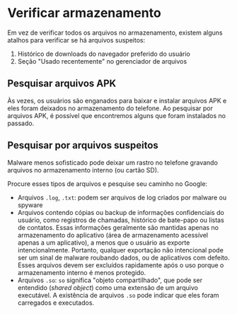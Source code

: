 # Verificar armazenamento

Em vez de verificar todos os arquivos no armazenamento, existem alguns atalhos para verificar se há arquivos suspeitos:

1. Histórico de downloads do navegador preferido do usuário
2. Seção "Usado recentemente" no gerenciador de arquivos

## Pesquisar arquivos APK

Às vezes, os usuários são enganados para baixar e instalar arquivos APK e eles foram deixados no armazenamento do telefone. Ao pesquisar por arquivos APK, é possível que encontremos alguns que foram instalados no passado.

## Pesquisar por arquivos suspeitos

Malware menos sofisticado pode deixar um rastro no telefone gravando arquivos no armazenamento interno (ou cartão SD).

Procure esses tipos de arquivos e pesquise seu caminho no Google:

* Arquivos `.log`, `.txt`: podem ser arquivos de log criados por malware ou spyware
* Arquivos contendo cópias ou backup de informações confidenciais do usuário, como registros de chamadas, histórico de bate-papo ou listas de contatos. Essas informações geralmente são mantidas apenas no armazenamento do aplicativo (área de armazenamento acessível apenas a um aplicativo), a menos que o usuário as exporte intencionalmente. Portanto, qualquer exportação não intencional pode ser um sinal de malware roubando dados, ou de aplicativos com defeito. Esses arquivos devem ser excluídos rapidamente após o uso porque o armazenamento interno é menos protegido.
* Arquivos `.so`: `so` significa "objeto compartilhado", que pode ser entendido (_shared object_) como uma extensão de um arquivo executável. A existência de arquivos `.so` pode indicar que eles foram carregados e executados.
